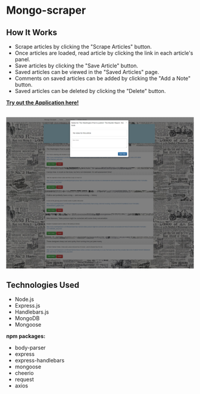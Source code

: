 # Mongo-scraper
## How It Works
- Scrape articles by clicking the "Scrape Articles" button.
- Once articles are loaded, read article by clicking the link in each article's panel.
- Save articles by clicking the "Save Article" button.
- Saved articles can be viewed in the "Saved Articles" page.
- Comments on saved articles can be added by clicking the "Add a Note" button.
- Saved articles can be deleted by clicking the "Delete" button.

[**Try out the Application here!**](https://heidijvr-mongo-scraper.herokuapp.com/ "Heroku Homepage")

<img src="https://github.com/Heidijvr/Mongo-scraper/blob/master/public/assets/img/mongoscraper2.png" alt Home Page>
<img src="https://github.com/Heidijvr/Mongo-scraper/blob/master/public/assets/img/mongoScraper1.png" alt Saved Articles>

## Technologies Used
* Node.js
* Express.js
* Handlebars.js
* MongoDB
* Mongoose

**npm packages:**
* body-parser
* express
* express-handlebars
* mongoose
* cheerio
* request
* axios